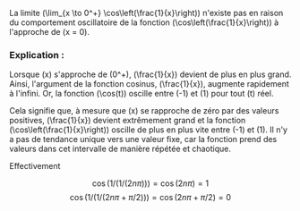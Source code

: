 La limite \(\lim_{x \to 0^+} \cos\left(\frac{1}{x}\right)\) n'existe pas en raison du comportement oscillatoire de la fonction \(\cos\left(\frac{1}{x}\right)\) à l'approche de \(x = 0\).

### Explication :
Lorsque \(x\) s'approche de \(0^+\), \(\frac{1}{x}\) devient de plus en plus grand. Ainsi, l'argument de la fonction cosinus, \(\frac{1}{x}\), augmente rapidement à l'infini. Or, la fonction \(\cos(t)\) oscille entre \(-1\) et \(1\) pour tout \(t\) réel.

Cela signifie que, à mesure que \(x\) se rapproche de zéro par des valeurs positives, \(\frac{1}{x}\) devient extrêmement grand et la fonction \(\cos\left(\frac{1}{x}\right)\) oscille de plus en plus vite entre \(-1\) et \(1\). Il n'y a pas de tendance unique vers une valeur fixe, car la fonction prend des valeurs dans cet intervalle de manière répétée et chaotique.

Effectivement

$$\cos(1/(1/(2n\pi))) = \cos(2n\pi) =  1$$
$$\cos(1/(1/(2n\pi + \pi/2))) = \cos(2n\pi + \pi/2) =  0$$
